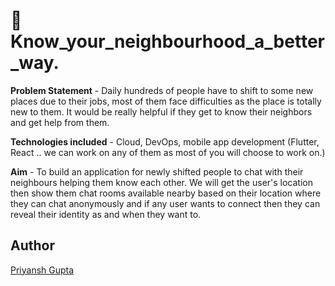 # :house_with_garden: Know_your_neighbourhood_a_better_way.

**Problem Statement** - Daily hundreds of people have to shift to some new places due to their jobs, most of them face difficulties as the place is totally new to them. It would be really helpful if they get to know their neighbors and get help from them.

**Technologies included** - Cloud, DevOps, mobile app development (Flutter, React .. we can work on any of them as most of you will choose to work on.)

**Aim** - To build an application for newly shifted people to chat with their neighbours helping them know each other.
We will get the user's location then show them chat rooms available nearby based on their location where they can chat anonymously and if any user wants to connect then they can reveal their identity as and when they want to.

## Author 

[Priyansh Gupta](https://github.com/priyansh19)
